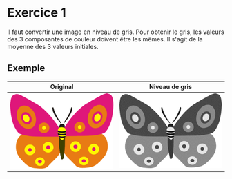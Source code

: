 # Exercice 1

Il faut convertir une image en niveau de gris. Pour obtenir le gris, les valeurs des 3 composantes de couleur doivent être les mêmes. Il s'agit de la moyenne des 3 valeurs initiales.

## Exemple

|Original|Niveau de gris|
|--------|--------------|
|![Original](images/original.png)|![Niveau de gris](images/niveau_gris.png)|